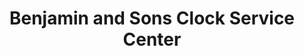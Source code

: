 ---
title: "Benjamin and Sons Clock Service Center"
url: /olympia/benjamin-and-sons-clock-service-center/
shop: car repair
---
